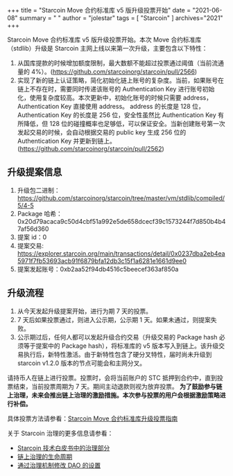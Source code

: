+++
title = "Starcoin Move 合约标准库 v5 版升级投票开始"
date = "2021-06-08"
summary = " "
author = "jolestar"
tags = [
    "Starcoin"
]
archives="2021"
+++

Starcoin Move 合约标准库 v5 版升级投票开始。本次 Move 合约标准库（stdlib）升级是 Starcoin 主网上线以来第一次升级，主要包含以下特性：


1. 从国库提款的时候增加额度限制，最大数额不能超过投票通过阈值（当前流通量的 4%）。(https://github.com/starcoinorg/starcoin/pull/2566)
2. 实现了新的链上认证策略，简化初始化链上账号的复杂度。当前，如果账号在链上不存在时，需要同时传递该账号的 Authentication Key 进行账号初始化，使用复杂度较高。本次更新中，初始化账号的时候只需要 address，Authentication Key 直接使用 address。 address 的长度是 128 位，Authentication Key 的长度是 256 位，安全性虽然比 Authentication Key 有所降低，但 128 位的碰撞概率也足够低，可以保证安全。当新创建账号第一次发起交易的时候，会自动根据交易的 public key 生成 256 位的  Authentication Key 并更新到链上。(https://github.com/starcoinorg/starcoin/pull/2562)

## 升级提案信息

1. 升级包二进制：https://github.com/starcoinorg/starcoin/tree/master/vm/stdlib/compiled/5/4-5
2. Package 哈希：0x20d79acaca9c50d4cbf51a992e5de658dcecf39c1573244f7d850b4b47af56d360
3. 提案 id：0
4. 提案交易: https://explorer.starcoin.org/main/transactions/detail/0x0237dba2eb4ea5971f7fb53693acb91f6879bfa12db3c15f1a6281e1661d9ee0
5. 提案发起账号：0xb2aa52f94db4516c5beecef363af850a

## 升级流程

1. 从今天发起升级提案开始，进行为期 7 天的投票。
2. 7 天后如果投票通过，则进入公示期，公示期 1 天。如果未通过，则提案失败。
3. 公示期过后，任何人都可以发起升级合约交易（升级交易的 Package hash 必须等于提案中的 Package hash），将标准库的 v5 版本写入到链上。该升级交易执行后，新特性激活。由于新特性包含了硬分叉特性，届时尚未升级到 starcoin v1.2.0 版本的节点可能会和主网分叉。

请持币人在链上进行投票。投票时，会将当前账户的 STC 抵押到合约中，直到投票结束，当前投票周期为 7 天。期间主动退款则视为放弃投票。
**为了鼓励参与链上治理，未来会推出链上治理的激励措施。本次参与投票的用户会根据激励策略进行补偿。**

具体投票方法请参看：[Starcoin Move 合约标准库升级投票指南](https://github.com/starcoinorg/starcoin/discussions/2578)

关于 Starcoin 治理的更多信息请参看：

* [Starcoin 技术白皮书中的治理部分](https://developer.starcoin.org/zh/sips/sip-2/)
* [链上治理的生命周期](https://developer.starcoin.org/zh/key_concepts/dao_governance/)
* [通过治理机制修改 DAO 的设置](https://developer.starcoin.org/zh/cli/modify_dao_config/)